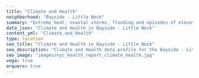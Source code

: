 ```yaml
---
title: "Climate and Health"
neighborhood: "Bayside - Little Neck"
summary: "Extreme heat, coastal storms, flooding and episodes of elevated ozone are climate-related hazards that may increase with climate change and have important public health impacts in New York City. Extreme weather can cause power outages, which also threaten public health. This report provides neighborhood indicators of climate-related hazards, vulnerability and health impacts."
data_json: "Climate and Health in Bayside - Little Neck"
content_yml: "Climate_and_Health"
type: location
seo_title: "Climate and Health in Bayside - Little Neck"
seo_description: "Climate and Health data profile for the Bayside - Little Neck neighborhood of NYC."
seo_image: "images/nyc_health_report_climate_health.jpg"
vega: true
arquero: true
---
```

